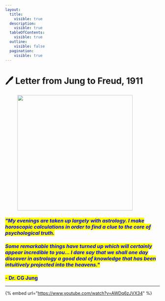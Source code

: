 ```yaml
---
layout:
  title:
    visible: true
  description:
    visible: true
  tableOfContents:
    visible: true
  outline:
    visible: false
  pagination:
    visible: true
---
```


# 🖊️ Letter from Jung to Freud, 1911

<figure><img src="../../../.gitbook/assets/pexels-btgl-♡-19436845.jpg" alt="" width="375"><figcaption></figcaption></figure>

### _<mark style="color:blue;">**"My evenings are taken up largely with astrology. I make horoscopic calculations in order to find a clue to the core of psychological truth.**</mark>_&#x20;

### _<mark style="color:blue;">**Some remarkable things have turned up which will certainly appear incredible to you… I dare say that we shall one day discover in astrology a good deal of knowledge that has been intuitively projected into the heavens."**</mark>_

### <mark style="color:blue;">**- Dr. CG Jung**</mark>

***

{% embed url="https://www.youtube.com/watch?v=AWDq6zJVX34" %}
